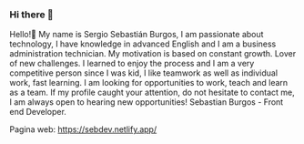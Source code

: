 ### Hi there 👋

Hello!👋 My name is Sergio Sebastián Burgos, I am passionate about technology, I have knowledge in advanced English and I am a business administration technician. My motivation is based on constant growth. Lover of new challenges. I learned to enjoy the process and I am a very competitive person since I was kid, I like teamwork as well as individual work, fast learning. I am looking for opportunities to work, teach and learn as a team. If my profile caught your attention, do not hesitate to contact me, I am always open to hearing new opportunities!
Sebastian Burgos - Front end Developer.

Pagina web: https://sebdev.netlify.app/
<!--
**sebiten/sebiten** is a ✨ _special_ ✨ repository because its `README.md` (this file) appears on your GitHub profile.

Here are some ideas to get you started:

- 🔭 I’m currently working on ...
- 🌱 I’m currently learning ...
- 👯 I’m looking to collaborate on ...
- 🤔 I’m looking for help with ...
- 💬 Ask me about ...
- 📫 How to reach me: ...
- 😄 Pronouns: ...
- ⚡ Fun fact: ...
-->
